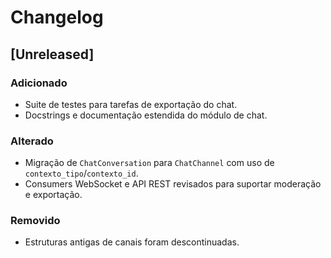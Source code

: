 # Changelog

## [Unreleased]

### Adicionado
- Suite de testes para tarefas de exportação do chat.
- Docstrings e documentação estendida do módulo de chat.

### Alterado
- Migração de `ChatConversation` para `ChatChannel` com uso de `contexto_tipo`/`contexto_id`.
- Consumers WebSocket e API REST revisados para suportar moderação e exportação.

### Removido
- Estruturas antigas de canais foram descontinuadas.

